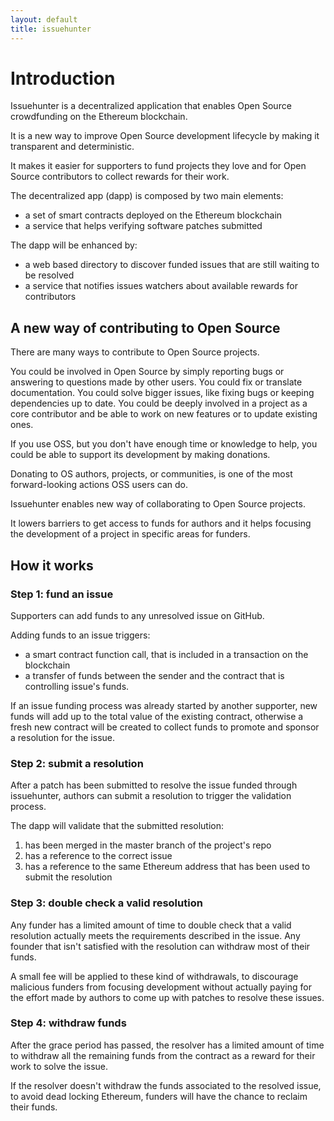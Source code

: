 ```yaml
---
layout: default
title: issuehunter
---
```


# Introduction

Issuehunter is a decentralized application that enables Open Source crowdfunding
on the Ethereum blockchain.

It is a new way to improve Open Source development lifecycle by making it
transparent and deterministic.

It makes it easier for supporters to fund projects they love and for Open
Source contributors to collect rewards for their work.

The decentralized app (dapp) is composed by two main elements:

* a set of smart contracts deployed on the Ethereum blockchain
* a service that helps verifying software patches submitted

The dapp will be enhanced by:

* a web based directory to discover funded issues that are still waiting to be
  resolved
* a service that notifies issues watchers about available rewards for
  contributors

## A new way of contributing to Open Source

There are many ways to contribute to Open Source projects.

You could be involved in Open Source by simply reporting bugs or answering to
questions made by other users. You could fix or translate documentation. You
could solve bigger issues, like fixing bugs or keeping dependencies up to date.
You could be deeply involved in a project as a core contributor and be able to
work on new features or to update existing ones.

If you use OSS, but you don't have enough time or knowledge to help, you could
be able to support its development by making donations.

Donating to OS authors, projects, or communities, is one of the most
forward-looking actions OSS users can do.

Issuehunter enables new way of collaborating to Open Source projects.

It lowers barriers to get access to funds for authors and it helps focusing the
development of a project in specific areas for funders.

## How it works

### Step 1: fund an issue

Supporters can add funds to any unresolved issue on GitHub.

Adding funds to an issue triggers:

* a smart contract function call, that is included in a transaction on the
  blockchain
* a transfer of funds between the sender and the contract that is controlling
  issue's funds.

If an issue funding process was already started by another supporter, new funds
will add up to the total value of the existing contract, otherwise a fresh new
contract will be created to collect funds to promote and sponsor a resolution
for the issue.

### Step 2: submit a resolution

After a patch has been submitted to resolve the issue funded through
issuehunter, authors can submit a resolution to trigger the validation process.

The dapp will validate that the submitted resolution:

1. has been merged in the master branch of the project's repo
1. has a reference to the correct issue
1. has a reference to the same Ethereum address that has been used to submit the
  resolution

### Step 3: double check a valid resolution

Any funder has a limited amount of time to double check that a valid resolution
actually meets the requirements described in the issue. Any founder that isn't
satisfied with the resolution can withdraw most of their funds.

A small fee will be applied to these kind of withdrawals, to discourage
malicious funders from focusing development without actually paying for the
effort made by authors to come up with patches to resolve these issues.

### Step 4: withdraw funds

After the grace period has passed, the resolver has a limited amount of time to
withdraw all the remaining funds from the contract as a reward for their work to
solve the issue.

If the resolver doesn't withdraw the funds associated to the resolved issue, to
avoid dead locking Ethereum, funders will have the chance to reclaim their
funds.
